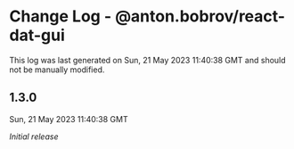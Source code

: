 # Change Log - @anton.bobrov/react-dat-gui

This log was last generated on Sun, 21 May 2023 11:40:38 GMT and should not be manually modified.

## 1.3.0
Sun, 21 May 2023 11:40:38 GMT

_Initial release_

